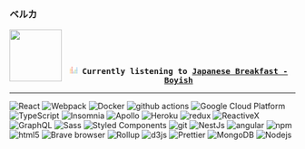 ### ベルカ
<div align="center">
<kbd>
<a href="https://www.youtube.com/results?search_query=Japanese+Breakfast+Boyish" target="_blank">
    <img align="left" width="92" height="92" src="https:&#x2F;&#x2F;lastfm.freetls.fastly.net&#x2F;i&#x2F;u&#x2F;174s&#x2F;cbf1dee4189770223d517c4e2b4b6d2e.jpg">
</a>
</br></br></br>
<b><p align="center"><img height="14" width="14" src=https:&#x2F;&#x2F;github.com&#x2F;BelkaDev&#x2F;BelkaDev&#x2F;blob&#x2F;master&#x2F;assets&#x2F;listening4.png?raw&#x3D;true> Currently listening to <a href="https://www.youtube.com/results?search_query=Japanese+Breakfast+Boyish" target="_blank">Japanese Breakfast  - Boyish</a> </b></p>
</kbd>
</div>

---

<p>
    <img alt="React" src="https://img.shields.io/badge/-React-45b8d8?style=flat-rounded&logo=react&logoColor=white" />
    <img alt="Webpack" src="https://img.shields.io/badge/-Webpack-8DD6F9?style=flat-rounded&logo=webpack&logoColor=white" /> 
    <img alt="Docker" src="https://img.shields.io/badge/-Docker-46a2f1?style=flat-rounded&logo=docker&logoColor=white" />
    <img alt="github actions" src="https://img.shields.io/badge/-Github_Actions-2088FF?style=flat-rounded&logo=github-actions&logoColor=white" />
    <img alt="Google Cloud Platform" src="https://img.shields.io/badge/-Google_Cloud_Platform-1a73e8?style=flat-rounded&logo=google-cloud&logoColor=white" />
    <img alt="TypeScript" src="https://img.shields.io/badge/-TypeScript-007ACC?style=flat-rounded&logo=typescript&logoColor=white" />
    <img alt="Insomnia" src="https://img.shields.io/badge/-Insomnia-5849BE?style=flat-rounded&logo=insomnia&logoColor=white" />
    <img alt="Apollo" src="https://img.shields.io/badge/-Apollo%20GraphQL-311C87?style=flat-rounded&logo=apollo-graphql&logoColor=white" />
    <img alt="Heroku" src="https://img.shields.io/badge/-Heroku-430098?style=flat-rounded&logo=heroku&logoColor=white" />
    <img alt="redux" src="https://img.shields.io/badge/-Redux-764ABC?style=flat-rounded&logo=redux&logoColor=white" />
    <img alt="ReactiveX" src="https://img.shields.io/badge/-RxJs-B7178C?style=flat-rounded&logo=reactivex&logoColor=white" />
    <img alt="GraphQL" src="https://img.shields.io/badge/-GraphQL-E10098?style=flat-rounded&logo=graphql&logoColor=white" />
    <img alt="Sass" src="https://img.shields.io/badge/-Sass-CC6699?style=flat-rounded&logo=sass&logoColor=white" />
    <img alt="Styled Components" src="https://img.shields.io/badge/-Styled_Components-db7092?style=flat-rounded&logo=styled-components&logoColor=white" />
    <img alt="git" src="https://img.shields.io/badge/-Git-F05032?style=flat-rounded&logo=git&logoColor=white" />
    <img alt="NestJs" src="https://img.shields.io/badge/-NestJs-ea2845?style=flat-rounded&logo=nestjs&logoColor=white" />
    <img alt="angular" src="https://img.shields.io/badge/-Angular-DD0031?style=flat-rounded&logo=angular&logoColor=white" />
    <img alt="npm" src="https://img.shields.io/badge/-NPM-CB3837?style=flat-rounded&logo=npm&logoColor=white" />
    <img alt="html5" src="https://img.shields.io/badge/-HTML5-E34F26?style=flat-rounded&logo=html5&logoColor=white" />
    <img alt="Brave browser" src="https://img.shields.io/badge/-Brave_Browser-FB542B?style=flat-rounded&logo=brave&logoColor=white" />
    <img alt="Rollup" src="https://img.shields.io/badge/-Rollup-EC4A3F?style=flat-rounded&logo=rollup.js&logoColor=white" />
    <img alt="d3js" src="https://img.shields.io/badge/-D3.js-F9A03C?style=flat-rounded&logo=d3.js&logoColor=white" />
    <img alt="Prettier" src="https://img.shields.io/badge/-Prettier-F7B93E?style=flat-rounded&logo=prettier&logoColor=white" />
    <img alt="MongoDB" src="https://img.shields.io/badge/-MongoDB-13aa52?style=flat-rounded&logo=mongodb&logoColor=white" />
    <img alt="Nodejs" src="https://img.shields.io/badge/-Nodejs-43853d?style=flat-rounded&logo=Node.js&logoColor=white" />
  </p>
